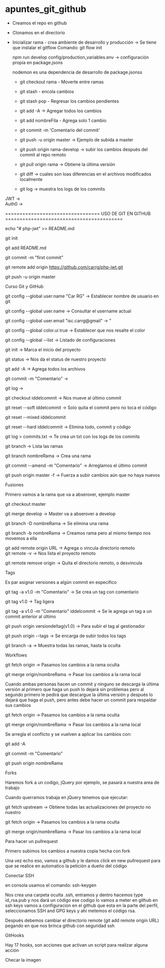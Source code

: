 # apuntes_git_github

* Creamos el repo en github
* Clonamos en el directorio
* Inicializar rama - crea ambiente de desarrollo y producción -> Se tiene que instalar el gitflow
	Comando: git flow init
	
	npm run develop config/production_variables.env -> configuración propia en package.jsons
	
	nodemon es una dependencia de desarrollo de package.jsonss
	
	
	- git checkout rama - Moverte entre ramas
	- git stash - encola cambios
	- git stash pop - Regresar los cambios pendientes
	
	- git add -A -> Agregar todos los cambios
	- git add nombreFila - Agrega solo 1 cambio
	- git commit -m 'Comentario del commit'
	- git push -u origin master  ->  Ejemplo de subida a master
	- git push origin rama-develop -> subir los cambios después del commit al repo remoto
	- git pull origin rama -> Obtiene la última versión
	- git diff -> cuales son loas diferencias en el archivos modificados localmente
	- git log -> muestra los logs de los commits
	
JWT		->		
Auth0	->		



================================= USO DE GIT EN GITHUB =========================================

echo "# php-jwt" >> README.md

git init

git add README.md

git commit -m "first commit"

git remote add origin https://github.com/carrg/php-jwt.git

git push -u origin master

Curso Git y GitHub

git config --global user.name "Car RG"			->	Establecer nombre de usuario en git

git config --global user.name				->	Consultar el username actual

git config --global user.email "isc.carrg@gmail"	-> 	"

git config --global color.ui true			-> 	Establecer que nos resalte el color

git config --global --list				-> 	Listado de configuraciones

git init						->	Marca el inicio del proyecto

git status						-> 	Nos da el status de nuestro proyecto 	

git add -A 						-> 	Agrega todos los archivos

git commit -m "Comentario"				-> 

git log 						-> 	

git checkout iddelcommit 				-> 	Nos mueve al último commit

git reset --soft iddelcommit				-> 	Solo quita el commit pero no toca el código

git reset --mixed iddelcommit

git reset --hard iddelcommit				-> 	Elimina todo, commit y código

git log > commits.txt					->	Te crea un txt con los logs de los commits

git branch						-> 	Lista las ramas

git branch nombreRama					->	Crea una rama

git commit --amend -m "Comentario"			-> Arreglamos el último commit

git push origin master -f 				-> Fuerza a subir cambios aún que no haya nuevos

Fusiones

Primero vamos a la rama que va a abserover, ejemplo master

git checkout master

git merge develop					-> 	Master va a abserover a develop

git branch -D nombreRama				-> 	Se elimina una rama

git branch -b nombreRama				->	Creamos rama pero al mismo tiempo nos movemos a ella

git add remote origin URL				-> 	Agrega o vincula directorio remoto						
git remote -v 						-> 	Nos lista el proyecto remoto

git remote remove origin				->	Quita el directorio remoto, o desvincula

Tags

Es par asignar versiones a algún commit en especifico

git tag -a v1.0	-m "Comentario"				-> 	Se crea un tag con comentario

git tag v1.0						-> 	Tag ligera

git tag -a v1.0	-m "Comentario" iddelcommit		->	Se le agrega un tag a un commit anterior al último

git push origin versiondeltag(v1.0)			->	Para subir el tag al gestionador

git push origin --tags					->	Se encarga de subir todos los tags

git branch -a 						-> 	Muestra todas las ramas, hasta la oculta

Workflows

git fetch origin 					-> 	Pasamos los cambios a la rama oculta

git merge origin/nombreRama				->	Pasar los cambios a la rama local

Cuando ambas personas hacen un commit y ninguno se descarga la última versión al primero que haga un push lo dejará sin problemas pero al segundo primero le pedirá que descargue la última versión y después lo dejará que haga el push, pero antes debe hacer un commit para respaldar sus cambios

git fetch origin 					-> 	Pasamos los cambios a la rama oculta

git merge origin/nombreRama				->	Pasar los cambios a la rama local

Se arregla el conflicto y se vuelven a aplicar los cambios con:

git add -A

git commit -m "Comentario"

git push origin nombreRama

Forks

Haremos fork a un codigo, jQuery por ejemplo, se pasará a nuestra area de trabajo

Cuando querramos trabaja en jQuery tenemos que ejecutar:

git fetch upstream					-> 	Obtiene todas las actualizaciones del proyecto no nuestro

git fetch origin 					-> 	Pasamos los cambios a la rama oculta

git merge origin/nombreRama				->	Pasar los cambios a la rama local

Para hacer un pullrequest

Primero subimos los cambios a nuestra copia hecha con fork

Una vez echo eso, vamos a github y le damos click en new pullrequest para que se realice en automatico la petición a dueño del código

Conectar SSH

en consola usamos el comando: ssh-keygen

Nos crea una carpeta oculta .ssh, entramos y dentro hacemos type id_rsa.pub y nos dará un código ese codigo lo vamos a meter en github en ssh keys vamos a configuracion en el github que esta en la parte del perfil, seleccionamos SSH and GPG keys y ahí metemos el código rsa.

Después debemos cambiar el directorio remote (git add remote origin URL) pegando en que nos brinca github con seguridad ssh

GitHooks

Hay 17 hooks, son acciones que activan un script para realizar alguna acción

Checar la imagen
